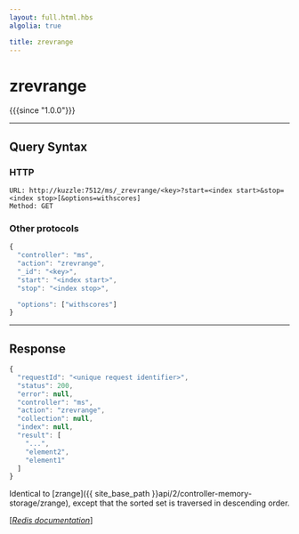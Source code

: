 ```yaml
---
layout: full.html.hbs
algolia: true

title: zrevrange
---
```


# zrevrange

{{{since "1.0.0"}}}




---

## Query Syntax

### HTTP

```http
URL: http://kuzzle:7512/ms/_zrevrange/<key>?start=<index start>&stop=<index stop>[&options=withscores]
Method: GET
```

### Other protocols


```js
{
  "controller": "ms",
  "action": "zrevrange",
  "_id": "<key>",
  "start": "<index start>",
  "stop": "<index stop>",

  "options": ["withscores"]
}
```

---

## Response

```javascript
{
  "requestId": "<unique request identifier>",
  "status": 200,
  "error": null,
  "controller": "ms",
  "action": "zrevrange",
  "collection": null,
  "index": null,
  "result": [
    "...",
    "element2",
    "element1"
  ]
}
```

Identical to [zrange]({{ site_base_path }}api/2/controller-memory-storage/zrange), except that the sorted set is traversed in descending order.

[[_Redis documentation_]](https://redis.io/commands/zrevrange)

